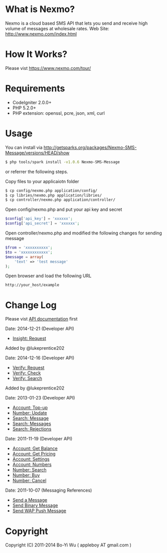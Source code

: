 # What is Nexmo?

Nexmo is a cloud based SMS API that lets you send
and receive high volume of messages at wholesale rates.
Web Site: http://www.nexmo.com/index.html

# How It Works?

Please vist https://www.nexmo.com/tour/

# Requirements

* CodeIgniter 2.0.0+
* PHP 5.2.0+
* PHP extension: openssl, pcre, json, xml, curl

# Usage

You can install via http://getsparks.org/packages/Nexmo-SMS-Message/versions/HEAD/show

```bash
$ php tools/spark install -v1.0.6 Nexmo-SMS-Message
```

or referrer the following steps.

Copy files to your applicaiotn folder

```bash
$ cp config/nexmo.php application/config/
$ cp libries/nexmo.php application/libries/
$ cp controller/nexmo.php application/controller/
```

Open config/nexmo.php and put your api key and secret

```php
$config['api_key'] = 'xxxxxx';
$config['api_secret'] = 'xxxxxx';
```

Open controller/nexmo.php and modified the following changes for sending message

```php
$from = 'xxxxxxxxxx';
$to = 'xxxxxxxxxxxx';
$message = array(
    'text' => 'test message'
);
```

Open browser and load the following URL

    http://your_host/example

# Change Log

Please vist [API documentation](https://docs.nexmo.com/) first

Date: 2014-12-21 (Developer API)

* [Insight: Request](https://docs.nexmo.com/index.php/number-insight/request)

Added by @lukeprentice202

Date: 2014-12-16 (Developer API)

* [Verify: Request](https://docs.nexmo.com/index.php/verify/verify)
* [Verify: Check](https://docs.nexmo.com/index.php/verify/check)
* [Verify: Search](https://docs.nexmo.com/index.php/verify/search)

Added by @lukeprentice202

Date: 2013-01-23 (Developer API)

* [Account: Top-up](https://docs.nexmo.com/index.php/developer-api/account-top-up)
* [Number: Update](https://docs.nexmo.com/index.php/developer-api/number-update)
* [Search: Message](https://docs.nexmo.com/index.php/developer-api/search-message)
* [Search: Messages](https://docs.nexmo.com/index.php/developer-api/search-messages)
* [Search: Rejections](https://docs.nexmo.com/index.php/developer-api/search-rejections)

Date: 2011-11-19 (Developer API)

* [Account: Get Balance](https://docs.nexmo.com/index.php/developer-api/account-get-balance)
* [Account: Get Pricing](https://docs.nexmo.com/index.php/developer-api/account-pricing)
* [Account: Settings](https://docs.nexmo.com/index.php/developer-api/account-settings)
* [Account: Numbers](https://docs.nexmo.com/index.php/developer-api/account-numbers)
* [Number: Search](https://docs.nexmo.com/index.php/developer-api/number-search)
* [Number: Buy](https://docs.nexmo.com/index.php/developer-api/number-buy)
* [Number: Cancel](https://docs.nexmo.com/index.php/developer-api/number-cancel)

Date: 2011-10-07 (Messaging References)

* [Send a Message](https://docs.nexmo.com/index.php/sms-api/send-message)
* [Send Binary Message](https://docs.nexmo.com/index.php/how-to/send-binary-message)
* [Send WAP Push Message](https://docs.nexmo.com/index.php/how-to/send-wap-push-message)

# Copyright

Copyright (C) 2011-2014 Bo-Yi Wu ( appleboy AT gmail.com )
